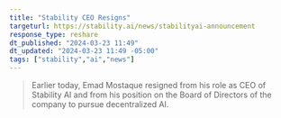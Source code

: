```yaml
---
title: "Stability CEO Resigns"
targeturl: https://stability.ai/news/stabilityai-announcement
response_type: reshare
dt_published: "2024-03-23 11:49"
dt_updated: "2024-03-23 11:49 -05:00"
tags: ["stability","ai","news"]
---
```


> Earlier today, Emad Mostaque resigned from his role as CEO of Stability AI and from his position on the Board of Directors of the company to pursue decentralized AI.
